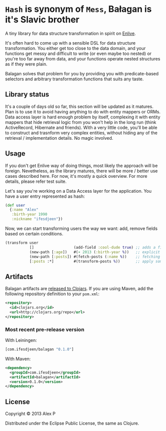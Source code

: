 # `Hash` is synonym of `Mess`, Bałagan is it's Slavic brother

A tiny library for data structure transformation in spirit on [Enlive](https://github.com/cgrand/enlive).

It's often hard to come up with a sensible DSL for data structure transformation. You either get
too close to the data domain, and your functions get messy and difficult to write (or even maybe
too nested) or you're too far away from data, and your functions operate nested structures as if
they were plain.

Balagan solves that problem for you by providing you with predicate-based selectors and arbitrary
transformation functions that suits any taste.

## Library status

It's a couple of days old so far, this section will be updated as it matures. Plan is to use it
to avoid having anything to do with entity mappers or ORMs. Data access layer is hard enough
problem by itself, complexing it with entity mappers that hide retrieval logic from you won't
help in the long run (think ActiveRecord, Hibernate and friends). With a very little code,
you'll be able to construct and trasnform very complex entities, without hiding any of the
retrieval / implementation details. No magic involved.

## Usage

If you don't get Enlive way of doing things, most likely the approach will be foreign. Nevetheless,
as the library matures, there will be more / better use cases described here. For now, it's mostly
a quick overview. For more details, please refer test suite.

Let's say you're working on a Data Access layer for the application. You have a user entry
represented as hash:

```clojure
(def user
  {:name "Alex"
   :birth-year 1990
   :nickname "ifesdjeen"})
```

Now, we can start transforming users the way we want: add, remove fields based on certain conditions.

```clojure
(transform user
           []                  (add-field :cool-dude true) ;; adds a field :cool-dude with value true
           (new-path [:age])   #(- 2013 (:birth-year %))   ;; explicit adding of a new field, calculated from the existing data
           (new-path [:posts]) #(fetch-posts (:name %))    ;; fetching some related data from the DB
           [:posts :*]         #(transform-posts %))       ;; apply some transformations to all the fetched posts, if there are any
```

## Artifacts

Balagan artifacts are [released to Clojars](https://clojars.org/com.ifesdjeen/balagan). If you are using Maven, add the following repository
definition to your `pom.xml`:

``` xml
<repository>
  <id>clojars.org</id>
  <url>http://clojars.org/repo</url>
</repository>
```

### Most recent pre-release version

With Leiningen:

```clojure
[com.ifesdjeen/balagan "0.1.0"]
```

With Maven:

```xml
<dependency>
  <groupId>com.ifesdjeen</groupId>
  <artifactId>balagan</artifactId>
  <version>0.1.0</version>
</dependency>
```

## License

Copyright © 2013 Alex P

Distributed under the Eclipse Public License, the same as Clojure.
